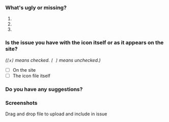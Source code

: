 ### What's ugly or missing?
1.  
2.  
3.  

### Is the issue you have with the icon itself or as it appears on the site?
_(`[x]` means checked. `[ ]` means unchecked.)_
-   [ ] On the site
-   [ ] The icon file itself

### Do you have any suggestions?

### Screenshots
Drag and drop file to upload and include in issue

